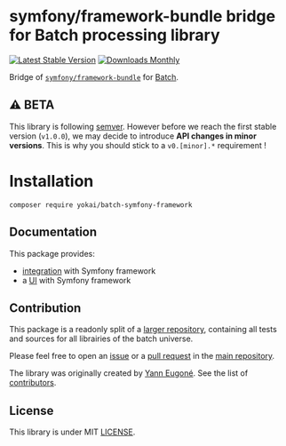 # symfony/framework-bundle bridge for Batch processing library

[![Latest Stable Version](https://img.shields.io/packagist/v/yokai/batch-symfony-framework?style=flat-square)](https://packagist.org/packages/yokai/batch-symfony-framework)
[![Downloads Monthly](https://img.shields.io/packagist/dm/yokai/batch-symfony-framework?style=flat-square)](https://packagist.org/packages/yokai/batch-symfony-framework)

Bridge of [`symfony/framework-bundle`](https://github.com/symfony/framework-bundle) for [Batch](https://github.com/yokai-php/batch).


## :warning: BETA

This library is following [semver](https://semver.org/).
However before we reach the first stable version (`v1.0.0`), we may decide to introduce **API changes in minor versions**.
This is why you should stick to a `v0.[minor].*` requirement !


# Installation

```
composer require yokai/batch-symfony-framework
```


## Documentation

This package provides:

- [integration](docs/getting-started.md) with Symfony framework
- a [UI](docs/ui.md) with Symfony framework


## Contribution

This package is a readonly split of a [larger repository](https://github.com/yokai-php/batch-src),
containing all tests and sources for all librairies of the batch universe.

Please feel free to open an [issue](https://github.com/yokai-php/batch-src/issues)
or a [pull request](https://github.com/yokai-php/batch-src/pulls)
in the [main repository](https://github.com/yokai-php/batch-src).

The library was originally created by [Yann Eugoné](https://github.com/yann-eugone).
See the list of [contributors](https://github.com/yokai-php/batch-src/contributors).


## License

This library is under MIT [LICENSE](LICENSE).
